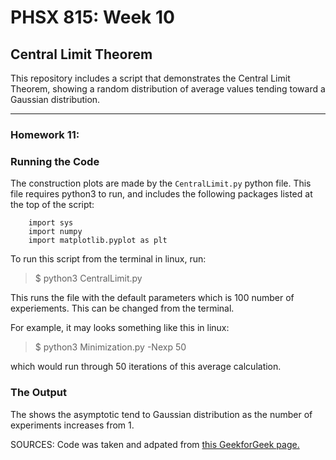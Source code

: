 # PHSX 815: Week 10
## Central Limit Theorem

This repository includes a script that demonstrates the Central Limit Theorem, showing a random distribution of average values tending toward a Gaussian distribution. 

---

### Homework 11:

### Running the Code
The construction plots are made by the `CentralLimit.py` python file. This file requires python3 to run, and includes the following packages listed at the top of the script:

```
    import sys
    import numpy
    import matplotlib.pyplot as plt
```

To run this script from the terminal in linux, run:

> $ python3 CentralLimit.py

This runs the file with the default parameters which is 100 number of experiements. This can be changed from the terminal.

For example, it may looks something like this in linux:

> $ python3 Minimization.py -Nexp 50

which would run through 50 iterations of this average calculation.

### The Output

The shows the asymptotic tend to Gaussian distribution as the number of experiments increases from 1.



SOURCES: Code was taken and adpated from [this GeekforGeek page.](https://www.geeksforgeeks.org/python-central-limit-theorem/)




